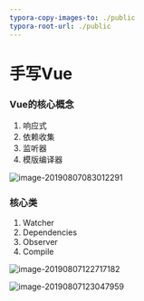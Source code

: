 ```yaml
---
typora-copy-images-to: ./public
typora-root-url: ./public
---
```


# 手写Vue

### Vue的核心概念

1. 响应式
2. 依赖收集
3. 监听器
4. 模版编译器



![image-20190807083012291](/image-20190807083012291.png)

### 核心类

1. Watcher
2. Dependencies
3. Observer
4. Compile



![image-20190807122717182](/image-20190807122717182.png)



![image-20190807123047959](/image-20190807123047959.png)



